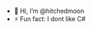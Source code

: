 - 👋 Hi, I’m @hitchedmoon
- ⚡ Fun fact: I dont like C#

<!---
hitchedmoon/hitchedmoon is a ✨ special ✨ repository because its `README.md` (this file) appears on your GitHub profile.
You can click the Preview link to take a look at your changes.
--->
